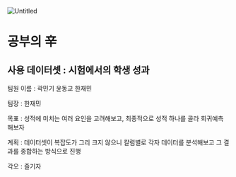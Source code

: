 ![Untitled](https://s3-us-west-2.amazonaws.com/secure.notion-static.com/cf0f4e17-06c6-4ed4-a8c7-75b0f32b3c09/Untitled.png)

# 공부의 **辛**

## 사용 데이터셋 : 시험에서의 학생 성과

팀원 이름 : 곽민기 윤동교 한재민

팀장 :  한재민

목표 :  성적에 미치는 여러 요인을 고려해보고, 최종적으로 성적 하나를 골라 회귀예측 해보자

계획 :  데이터셋이 복잡도가 그리 크지 않으니 칼럼별로 각자 데이터를 분석해보고 그 결과를 종합하는 방식으로 진행

각오 :  즐기자
